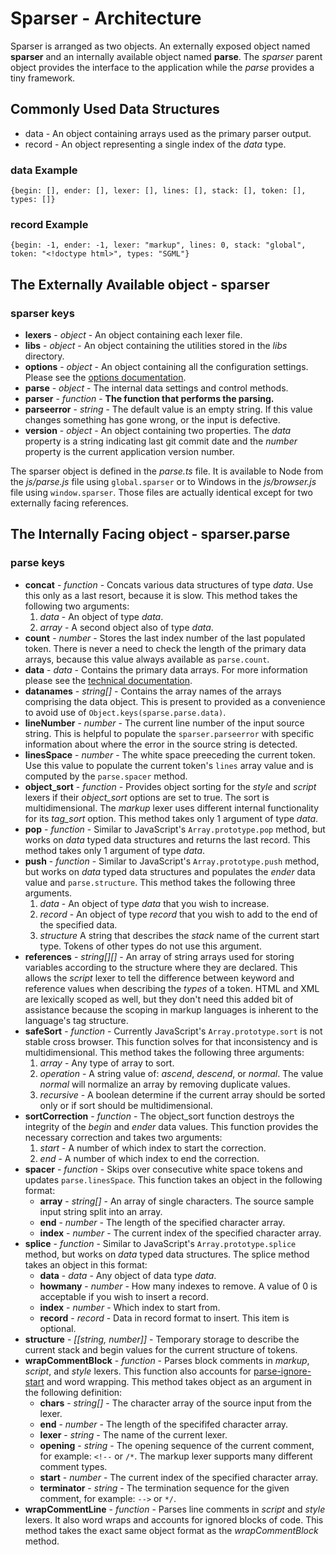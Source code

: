 # Sparser - Architecture
Sparser is arranged as two objects.  An externally exposed object named **sparser** and an internally available object named **parse**.  The *sparser* parent object provides the interface to the application while the *parse* provides a tiny framework.

## Commonly Used Data Structures
* data - An object containing arrays used as the primary parser output.
* record - An object representing a single index of the *data* type.

### data Example
    {begin: [], ender: [], lexer: [], lines: [], stack: [], token: [], types: []}

### record Example
    {begin: -1, ender: -1, lexer: "markup", lines: 0, stack: "global", token: "<!doctype html>", types: "SGML"}

## The Externally Available object - sparser
### sparser keys
* **lexers** - *object* - An object containing each lexer file.
* **libs** - *object* - An object containing the utilities stored in the *libs* directory.
* **options** - *object* - An object containing all the configuration settings.  Please see the [options documentation](options.md).
* **parse** - *object* - The internal data settings and control methods.
* **parser** - *function* - **The function that performs the parsing.**
* **parseerror** - *string* - The default value is an empty string.  If this value changes something has gone wrong, or the input is defective.
* **version** - *object* - An object containing two properties. The *data* property is a string indicating last git commit date and the *number* property is the current application version number.

The sparser object is defined in the *parse.ts* file.  It is available to Node from the *js/parse.js* file using `global.sparser` or to Windows in the *js/browser.js* file using `window.sparser`.  Those files are actually identical except for two externally facing references.

## The Internally Facing object - sparser.parse
### parse keys
* **concat** - *function* - Concats various data structures of type *data*.  Use this only as a last resort, because it is slow. This method takes the following two arguments:
   1. *data* - An object of type *data*.
   1. *array* - A second object also of type *data*.
* **count** - *number* - Stores the last index number of the last populated token.  There is never a need to check the length of the primary data arrays, because this value always available as `parse.count`.
* **data** - *data* - Contains the primary data arrays.  For more information please see the [technical documentation](tech-documentation.md#universal-parse-model).
* **datanames** - *string[]* - Contains the array names of the arrays comprising the data object.  This is present to provided as a convenience to avoid use of `Object.keys(sparse.parse.data)`.
* **lineNumber** - *number* - The current line number of the input source string.  This is helpful to populate the `sparser.parseerror` with specific information about where the error in the source string is detected.
* **linesSpace** - *number* - The white space preeceding the current token.  Use this value to populate the current token's `lines` array value and is computed by the `parse.spacer` method.
* **object_sort** - *function* - Provides object sorting for the *style* and *script* lexers if their *object_sort* options are set to true.  The sort is multidimensional.  The *markup* lexer uses different internal functionality for its *tag_sort* option.  This method takes only 1 argument of type *data*.
* **pop** - *function* - Similar to JavaScript's `Array.prototype.pop` method, but works on *data* typed data structures and returns the last record.  This method takes only 1 argument of type *data*.
* **push** - *function* - Similar to JavaScript's `Array.prototype.push` method, but works on *data* typed data structures and populates the *ender* data value and `parse.structure`.  This method takes the following three arguments.
   1. *data* - An object of type *data* that you wish to increase.
   1. *record* - An object of type *record* that you wish to add to the end of the specified data.
   1. *structure* A string that describes the *stack* name of the current start type.  Tokens of other types do not use this argument.
* **references** - *string[][]* - An array of string arrays used for storing variables according to the structure where they are declared.  This allows the *script* lexer to tell the difference between keyword and reference values when describing the *types* of a token.  HTML and XML are lexically scoped as well, but they don't need this added bit of assistance because the scoping in markup languages is inherent to the language's tag structure.
* **safeSort** - *function* - Currently JavaScript's `Array.prototype.sort` is not stable cross browser. This function solves for that inconsistency and is multidimensional.  This method takes the following three arguments:
   1. *array* - Any type of array to sort.
   1. *operation* - A string value of: *ascend*, *descend*, or *normal*.  The value *normal* will normalize an array by removing duplicate values.
   1. *recursive* - A boolean determine if the current array should be sorted only or if sort should be multidimensional.
* **sortCorrection** - *function* - The object_sort function destroys the integrity of the *begin* and *ender* data values.  This function provides the necessary correction and takes two arguments:
   1. *start* - A number of which index to start the correction.
   1. *end* - A number of which index to end the correction.
* **spacer** - *function* - Skips over consecutive white space tokens and updates `parse.linesSpace`.  This function takes an object in the following format:
   - **array** - *string[]* - An array of single characters.  The source sample input string split into an array.
   - **end** - *number* - The length of the specified character array.
   - **index** - *number* - The current index of the specified character array.
* **splice** - *function* - Similar to JavaScript's `Array.prototype.splice` method, but works on *data* typed data structures.  The splice method takes an object in this format:
   - **data** - *data* - Any object of data type *data*.
   - **howmany** - *number* - How many indexes to remove. A value of 0 is acceptable if you wish to insert a record.
   - **index** - *number* - Which index to start from.
   - **record** - *record* - Data in record format to insert.  This item is optional.
* **structure** - *[[string, number]]* - Temporary storage to describe the current stack and begin values for the current structure of tokens.
* **wrapCommentBlock** - *function* - Parses block comments in *markup*, *script*, and *style* lexers.  This function also accounts for [parse-ignore-start](tech-documentation.md#ignore-code) and word wrapping.  This method takes object as an argument in the following definition:
   * **chars** - *string[]* - The character array of the source input from the lexer.
   * **end** - *number* - The length of the specififed character array.
   * **lexer** - *string* - The name of the current lexer.
   * **opening** - *string* - The opening sequence of the current comment, for example: `<!--` or `/*`.  The markup lexer supports many different comment types.
   * **start** - *number* - The current index of the specified character array.
   * **terminator** - *string* - The termination sequence for the given comment, for example: `-->` or `*/`.
* **wrapCommentLine** - *function* - Parses line comments in *script* and *style* lexers.  It also word wraps and accounts for ignored blocks of code.  This method takes the exact same object format as the *wrapCommentBlock* method.
